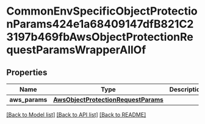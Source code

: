 # CommonEnvSpecificObjectProtectionParams424e1a68409147dfB821C23197b469fbAwsObjectProtectionRequestParamsWrapperAllOf


## Properties
Name | Type | Description | Notes
------------ | ------------- | ------------- | -------------
**aws_params** | [**AwsObjectProtectionRequestParams**](AwsObjectProtectionRequestParams.md) |  | [optional] 

[[Back to Model list]](../README.md#documentation-for-models) [[Back to API list]](../README.md#documentation-for-api-endpoints) [[Back to README]](../README.md)


